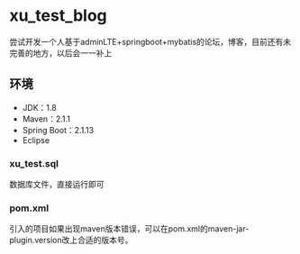 # xu_test_blog
尝试开发一个人基于adminLTE+springboot+mybatis的论坛，博客，目前还有未完善的地方，以后会一一补上
## 环境
* JDK：1.8
* Maven：2.1.1
* Spring Boot：2.1.13
* Eclipse
### xu_test.sql
数据库文件，直接运行即可
### pom.xml
引入的项目如果出现maven版本错误，可以在pom.xml的maven-jar-plugin.version改上合适的版本号。
